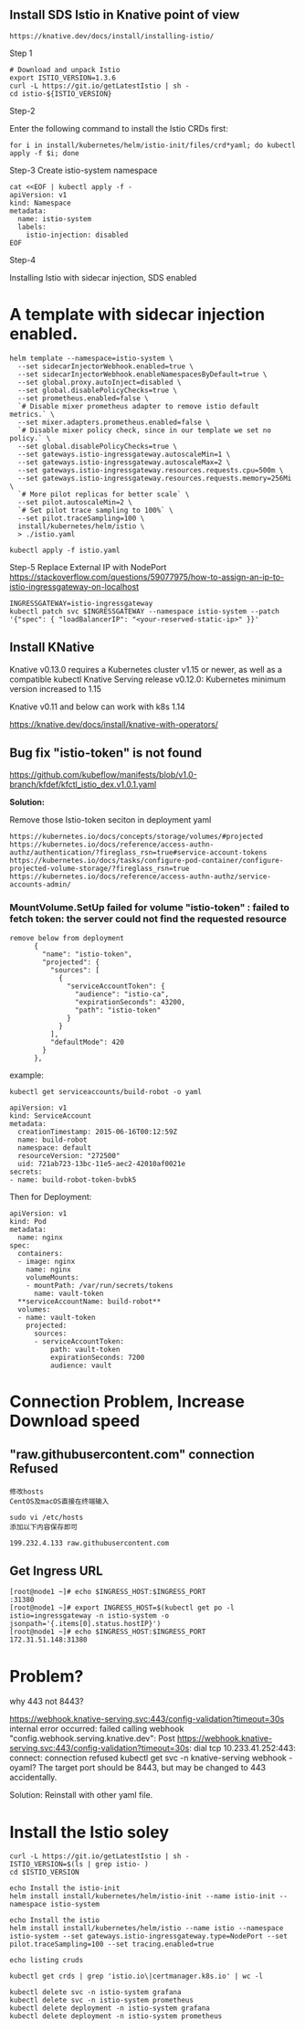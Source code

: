 ## Install SDS Istio in Knative point of view
```
https://knative.dev/docs/install/installing-istio/
```

Step 1
```
# Download and unpack Istio
export ISTIO_VERSION=1.3.6
curl -L https://git.io/getLatestIstio | sh -
cd istio-${ISTIO_VERSION}
```
Step-2

Enter the following command to install the Istio CRDs first:
```
for i in install/kubernetes/helm/istio-init/files/crd*yaml; do kubectl apply -f $i; done
```

Step-3
Create istio-system namespace
```
cat <<EOF | kubectl apply -f -
apiVersion: v1
kind: Namespace
metadata:
  name: istio-system
  labels:
    istio-injection: disabled
EOF
```
Step-4

Installing Istio with sidecar injection, SDS enabled
# A template with sidecar injection enabled.
```
helm template --namespace=istio-system \
  --set sidecarInjectorWebhook.enabled=true \
  --set sidecarInjectorWebhook.enableNamespacesByDefault=true \
  --set global.proxy.autoInject=disabled \
  --set global.disablePolicyChecks=true \
  --set prometheus.enabled=false \
  `# Disable mixer prometheus adapter to remove istio default metrics.` \
  --set mixer.adapters.prometheus.enabled=false \
  `# Disable mixer policy check, since in our template we set no policy.` \
  --set global.disablePolicyChecks=true \
  --set gateways.istio-ingressgateway.autoscaleMin=1 \
  --set gateways.istio-ingressgateway.autoscaleMax=2 \
  --set gateways.istio-ingressgateway.resources.requests.cpu=500m \
  --set gateways.istio-ingressgateway.resources.requests.memory=256Mi \
  `# More pilot replicas for better scale` \
  --set pilot.autoscaleMin=2 \
  `# Set pilot trace sampling to 100%` \
  --set pilot.traceSampling=100 \
  install/kubernetes/helm/istio \
  > ./istio.yaml

kubectl apply -f istio.yaml
```

Step-5
Replace External IP with NodePort
https://stackoverflow.com/questions/59077975/how-to-assign-an-ip-to-istio-ingressgateway-on-localhost
```
INGRESSGATEWAY=istio-ingressgateway
kubectl patch svc $INGRESSGATEWAY --namespace istio-system --patch '{"spec": { "loadBalancerIP": "<your-reserved-static-ip>" }}'
```

## Install KNative

Knative v0.13.0 requires a Kubernetes cluster v1.15 or newer, as well as a compatible kubectl
Knative Serving release v0.12.0: Kubernetes minimum version increased to 1.15


Knative v0.11 and below can work with k8s 1.14

https://knative.dev/docs/install/knative-with-operators/



## Bug fix "istio-token" is not found
https://github.com/kubeflow/manifests/blob/v1.0-branch/kfdef/kfctl_istio_dex.v1.0.1.yaml

__Solution:__

Remove those Istio-token seciton in deployment yaml

```
https://kubernetes.io/docs/concepts/storage/volumes/#projected
https://kubernetes.io/docs/reference/access-authn-authz/authentication/?fireglass_rsn=true#service-account-tokens
https://kubernetes.io/docs/tasks/configure-pod-container/configure-projected-volume-storage/?fireglass_rsn=true
https://kubernetes.io/docs/reference/access-authn-authz/service-accounts-admin/
```


### MountVolume.SetUp failed for volume "istio-token" : failed to fetch token: the server could not find the requested resource
``` 
remove below from deployment
      {
        "name": "istio-token",
        "projected": {
          "sources": [
            {
              "serviceAccountToken": {
                "audience": "istio-ca",
                "expirationSeconds": 43200,
                "path": "istio-token"
              }
            }
          ],
          "defaultMode": 420
        }
      },
```

example:
```
kubectl get serviceaccounts/build-robot -o yaml

apiVersion: v1
kind: ServiceAccount
metadata:
  creationTimestamp: 2015-06-16T00:12:59Z
  name: build-robot
  namespace: default
  resourceVersion: "272500"
  uid: 721ab723-13bc-11e5-aec2-42010af0021e
secrets:
- name: build-robot-token-bvbk5

```

Then for Deployment:
```
apiVersion: v1
kind: Pod
metadata:
  name: nginx
spec:
  containers:
  - image: nginx
    name: nginx
    volumeMounts:
    - mountPath: /var/run/secrets/tokens
      name: vault-token
  **serviceAccountName: build-robot**
  volumes:
  - name: vault-token
    projected:
      sources:
      - serviceAccountToken:
          path: vault-token
          expirationSeconds: 7200
          audience: vault
```

# Connection Problem, Increase Download speed

## "raw.githubusercontent.com" connection Refused
```
修改hosts
CentOS及macOS直接在终端输入

sudo vi /etc/hosts
添加以下内容保存即可

199.232.4.133 raw.githubusercontent.com
```

## Get Ingress URL
```
[root@node1 ~]# echo $INGRESS_HOST:$INGRESS_PORT
:31380
[root@node1 ~]# export INGRESS_HOST=$(kubectl get po -l istio=ingressgateway -n istio-system -o jsonpath='{.items[0].status.hostIP}')
[root@node1 ~]# echo $INGRESS_HOST:$INGRESS_PORT
172.31.51.148:31380
```

# Problem?
why 443 not 8443?

https://webhook.knative-serving.svc:443/config-validation?timeout=30s
internal error occurred: failed calling webhook "config.webhook.serving.knative.dev": Post https://webhook.knative-serving.svc:443/config-validation?timeout=30s: dial tcp 10.233.41.252:443: connect: connection refused
kubectl get svc -n knative-serving webhook -oyaml? The target port should be 8443, but may be changed to 443 accidentally.

Solution: Reinstall with other yaml file.

# Install the Istio soley
```
curl -L https://git.io/getLatestIstio | sh -
ISTIO_VERSION=$(ls | grep istio- )
cd $ISTIO_VERSION

echo Install the istio-init 
helm install install/kubernetes/helm/istio-init --name istio-init --namespace istio-system

echo Install the istio
helm install install/kubernetes/helm/istio --name istio --namespace istio-system --set gateways.istio-ingressgateway.type=NodePort --set pilot.traceSampling=100 --set tracing.enabled=true

echo listing cruds

kubectl get crds | grep 'istio.io\|certmanager.k8s.io' | wc -l

kubectl delete svc -n istio-system grafana
kubectl delete svc -n istio-system prometheus
kubectl delete deployment -n istio-system grafana
kubectl delete deployment -n istio-system prometheus
```